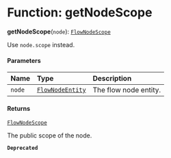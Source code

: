 # Function: getNodeScope

**getNodeScope**(`node`): [`FlowNodeScope`](/auto-docs/fixed-layout-editor/interfaces/FlowNodeScope.md)

Use `node.scope` instead.

#### Parameters

| Name | Type | Description |
| :------ | :------ | :------ |
| `node` | [`FlowNodeEntity`](/auto-docs/fixed-layout-editor/classes/FlowNodeEntity-1.md) | The flow node entity. |

#### Returns

[`FlowNodeScope`](/auto-docs/fixed-layout-editor/interfaces/FlowNodeScope.md)

The public scope of the node.

**`Deprecated`**
